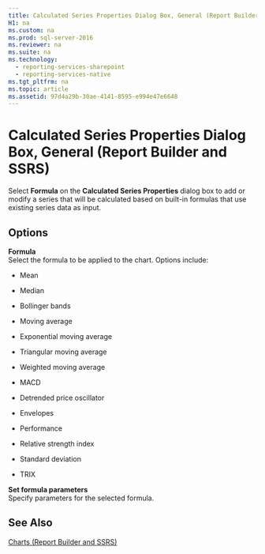 ```yaml
---
title: Calculated Series Properties Dialog Box, General (Report Builder and SSRS)
H1: na
ms.custom: na
ms.prod: sql-server-2016
ms.reviewer: na
ms.suite: na
ms.technology: 
  - reporting-services-sharepoint
  - reporting-services-native
ms.tgt_pltfrm: na
ms.topic: article
ms.assetid: 97d4a29b-30ae-4141-8595-e994e47e6648
---
```

# Calculated Series Properties Dialog Box, General (Report Builder and SSRS)
  Select **Formula** on the **Calculated Series Properties** dialog box to add or modify a series that will be calculated based on built-in formulas that use existing series data as input.  
  
## Options  
 **Formula**  
 Select the formula to be applied to the chart. Options include:  
  
-   Mean  
  
-   Median  
  
-   Bollinger bands  
  
-   Moving average  
  
-   Exponential moving average  
  
-   Triangular moving average  
  
-   Weighted moving average  
  
-   MACD  
  
-   Detrended price oscillator  
  
-   Envelopes  
  
-   Performance  
  
-   Relative strength index  
  
-   Standard deviation  
  
-   TRIX  
  
 **Set formula parameters**  
 Specify parameters for the selected formula.  
  
## See Also  
 [Charts &#40;Report Builder and SSRS&#41;](../../Topics/TopicNameNotContainA/Charts--Report-Builder-and-SSRS-.md)  
  
  